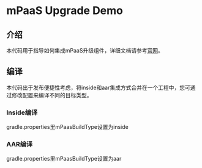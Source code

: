 # mPaaS Upgrade Demo

## 介绍

本代码用于指导如何集成mPaaS升级组件，详细文档请参考[官网](https://help.aliyun.com/document_detail/112683.html?spm=a2c4g.11186623.6.912.6a4f28c4HagR6O)。


## 编译

本代码出于发布便捷性考虑，将inside和aar集成方式合并在一个工程中，您可通过修改配置来编译不同的目标类型。

### Inside编译
gradle.properties里mPaasBuildType设置为inside

### AAR编译
gradle.properties里mPaasBuildType设置为aar
